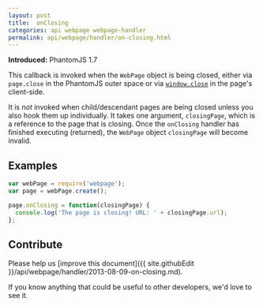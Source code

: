 ```yaml
---
layout: post
title:  onClosing
categories: api webpage webpage-handler
permalink: api/webpage/handler/on-closing.html
---
```


**Introduced:** PhantomJS 1.7

This callback is invoked when the `WebPage` object is being closed, either via `page.close` in the PhantomJS outer space or via [`window.close`](https://developer.mozilla.org/docs/DOM/window.close) in the page's client-side.

It is _not_ invoked when child/descendant pages are being closed unless you also hook them up individually. It takes one argument, `closingPage`, which is a reference to the page that is closing. Once the `onClosing` handler has finished executing (returned), the `WebPage` object `closingPage` will become invalid.

## Examples

```javascript
var webPage = require('webpage');
var page = webPage.create();

page.onClosing = function(closingPage) {
  console.log('The page is closing! URL: ' + closingPage.url);
};
```

## Contribute

Please help us [improve this document]({{ site.githubEdit }}/api/webpage/handler/2013-08-09-on-closing.md).

If you know anything that could be useful to other developers, we'd love to see it.


